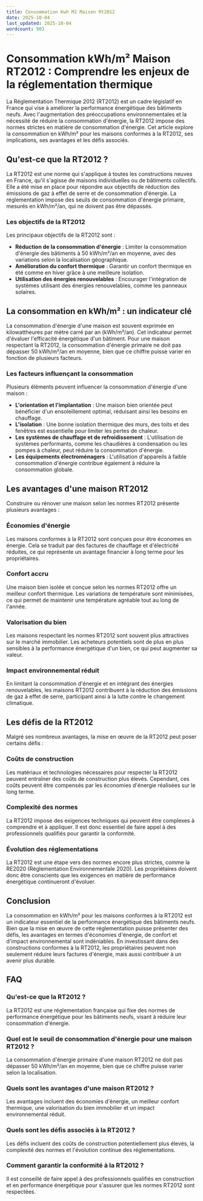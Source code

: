 ```yaml
---
title: Consommation Kwh M2 Maison Rt2012
date: 2025-10-04
last_updated: 2025-10-04
wordcount: 903
---
```


# Consommation kWh/m² Maison RT2012 : Comprendre les enjeux de la réglementation thermique

La Réglementation Thermique 2012 (RT2012) est un cadre législatif en France qui vise à améliorer la performance énergétique des bâtiments neufs. Avec l'augmentation des préoccupations environnementales et la nécessité de réduire la consommation d'énergie, la RT2012 impose des normes strictes en matière de consommation d'énergie. Cet article explore la consommation en kWh/m² pour les maisons conformes à la RT2012, ses implications, ses avantages et les défis associés.

## Qu'est-ce que la RT2012 ?

La RT2012 est une norme qui s'applique à toutes les constructions neuves en France, qu'il s'agisse de maisons individuelles ou de bâtiments collectifs. Elle a été mise en place pour répondre aux objectifs de réduction des émissions de gaz à effet de serre et de consommation d'énergie. La réglementation impose des seuils de consommation d'énergie primaire, mesurés en kWh/m²/an, qui ne doivent pas être dépassés.

### Les objectifs de la RT2012

Les principaux objectifs de la RT2012 sont :

- **Réduction de la consommation d'énergie** : Limiter la consommation d'énergie des bâtiments à 50 kWh/m²/an en moyenne, avec des variations selon la localisation géographique.
- **Amélioration du confort thermique** : Garantir un confort thermique en été comme en hiver grâce à une meilleure isolation.
- **Utilisation des énergies renouvelables** : Encourager l'intégration de systèmes utilisant des énergies renouvelables, comme les panneaux solaires.

## La consommation en kWh/m² : un indicateur clé

La consommation d'énergie d'une maison est souvent exprimée en kilowattheures par mètre carré par an (kWh/m²/an). Cet indicateur permet d'évaluer l'efficacité énergétique d'un bâtiment. Pour une maison respectant la RT2012, la consommation d'énergie primaire ne doit pas dépasser 50 kWh/m²/an en moyenne, bien que ce chiffre puisse varier en fonction de plusieurs facteurs.

### Les facteurs influençant la consommation

Plusieurs éléments peuvent influencer la consommation d'énergie d'une maison :

- **L'orientation et l'implantation** : Une maison bien orientée peut bénéficier d'un ensoleillement optimal, réduisant ainsi les besoins en chauffage.
- **L'isolation** : Une bonne isolation thermique des murs, des toits et des fenêtres est essentielle pour limiter les pertes de chaleur.
- **Les systèmes de chauffage et de refroidissement** : L'utilisation de systèmes performants, comme les chaudières à condensation ou les pompes à chaleur, peut réduire la consommation d'énergie.
- **Les équipements électroménagers** : L'utilisation d'appareils à faible consommation d'énergie contribue également à réduire la consommation globale.

## Les avantages d'une maison RT2012

Construire ou rénover une maison selon les normes RT2012 présente plusieurs avantages :

### Économies d'énergie

Les maisons conformes à la RT2012 sont conçues pour être économes en énergie. Cela se traduit par des factures de chauffage et d'électricité réduites, ce qui représente un avantage financier à long terme pour les propriétaires.

### Confort accru

Une maison bien isolée et conçue selon les normes RT2012 offre un meilleur confort thermique. Les variations de température sont minimisées, ce qui permet de maintenir une température agréable tout au long de l'année.

### Valorisation du bien

Les maisons respectant les normes RT2012 sont souvent plus attractives sur le marché immobilier. Les acheteurs potentiels sont de plus en plus sensibles à la performance énergétique d'un bien, ce qui peut augmenter sa valeur.

### Impact environnemental réduit

En limitant la consommation d'énergie et en intégrant des énergies renouvelables, les maisons RT2012 contribuent à la réduction des émissions de gaz à effet de serre, participant ainsi à la lutte contre le changement climatique.

## Les défis de la RT2012

Malgré ses nombreux avantages, la mise en œuvre de la RT2012 peut poser certains défis :

### Coûts de construction

Les matériaux et technologies nécessaires pour respecter la RT2012 peuvent entraîner des coûts de construction plus élevés. Cependant, ces coûts peuvent être compensés par les économies d'énergie réalisées sur le long terme.

### Complexité des normes

La RT2012 impose des exigences techniques qui peuvent être complexes à comprendre et à appliquer. Il est donc essentiel de faire appel à des professionnels qualifiés pour garantir la conformité.

### Évolution des réglementations

La RT2012 est une étape vers des normes encore plus strictes, comme la RE2020 (Réglementation Environnementale 2020). Les propriétaires doivent donc être conscients que les exigences en matière de performance énergétique continueront d'évoluer.

## Conclusion

La consommation en kWh/m² pour les maisons conformes à la RT2012 est un indicateur essentiel de la performance énergétique des bâtiments neufs. Bien que la mise en œuvre de cette réglementation puisse présenter des défis, les avantages en termes d'économies d'énergie, de confort et d'impact environnemental sont indéniables. En investissant dans des constructions conformes à la RT2012, les propriétaires peuvent non seulement réduire leurs factures d'énergie, mais aussi contribuer à un avenir plus durable.

## FAQ

### Qu'est-ce que la RT2012 ?

La RT2012 est une réglementation française qui fixe des normes de performance énergétique pour les bâtiments neufs, visant à réduire leur consommation d'énergie.

### Quel est le seuil de consommation d'énergie pour une maison RT2012 ?

La consommation d'énergie primaire d'une maison RT2012 ne doit pas dépasser 50 kWh/m²/an en moyenne, bien que ce chiffre puisse varier selon la localisation.

### Quels sont les avantages d'une maison RT2012 ?

Les avantages incluent des économies d'énergie, un meilleur confort thermique, une valorisation du bien immobilier et un impact environnemental réduit.

### Quels sont les défis associés à la RT2012 ?

Les défis incluent des coûts de construction potentiellement plus élevés, la complexité des normes et l'évolution continue des réglementations.

### Comment garantir la conformité à la RT2012 ?

Il est conseillé de faire appel à des professionnels qualifiés en construction et en performance énergétique pour s'assurer que les normes RT2012 sont respectées.